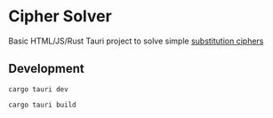 # Cipher Solver

Basic HTML/JS/Rust Tauri project to solve simple [substitution ciphers](https://en.wikipedia.org/wiki/Substitution_cipher#Simple)


## Development

`cargo tauri dev`

`cargo tauri build`
